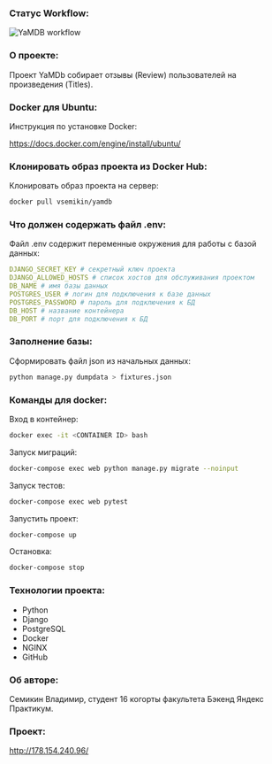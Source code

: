### Статус Workflow:

![YaMDB workflow](https://github.com/vsemikin/yamdb_final/actions/workflows/yamdb_workflow.yml/badge.svg)

### О проекте:

Проект YaMDb собирает отзывы (Review) пользователей на произведения (Titles).

### Docker для Ubuntu:

Инструкция по установке Docker:

https://docs.docker.com/engine/install/ubuntu/

### Клонировать образ проекта из Docker Hub:

Клонировать образ проекта на сервер:

```bash
docker pull vsemikin/yamdb
```
### Что должен содержать файл .env:

Файл .env содержит переменные окружения для работы с базой данных:

```yaml
DJANGO_SECRET_KEY # секретный ключ проекта
DJANGO_ALLOWED_HOSTS # список хостов для обслуживания проектом
DB_NAME # имя базы данных
POSTGRES_USER # логин для подключения к базе данных
POSTGRES_PASSWORD # пароль для подключения к БД
DB_HOST # название контейнера
DB_PORT # порт для подключения к БД
```

### Заполнение базы:

Сформировать файл json из начальных данных:

```bash
python manage.py dumpdata > fixtures.json
```

### Команды для docker:

Вход в контейнер:

```bash
docker exec -it <CONTAINER ID> bash
```

Запуск миграций:

```bash
docker-compose exec web python manage.py migrate --noinput
```

Запуск тестов:

```bash
docker-compose exec web pytest
```

Запустить проект:

```bash
docker-compose up
```

Остановка:

```bash
docker-compose stop
```

### Технологии проекта:

* Python
* Django
* PostgreSQL
* Docker
* NGINX
* GitHub

### Об авторе:

Семикин Владимир, студент 16 когорты факультета Бэкенд Яндекс Практикум.

### Проект:

http://178.154.240.96/